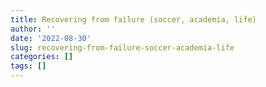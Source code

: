 ```yaml
---
title: Recovering from failure (soccer, academia, life)
author: ''
date: '2022-08-30'
slug: recovering-from-failure-soccer-academia-life
categories: []
tags: []
---
```

